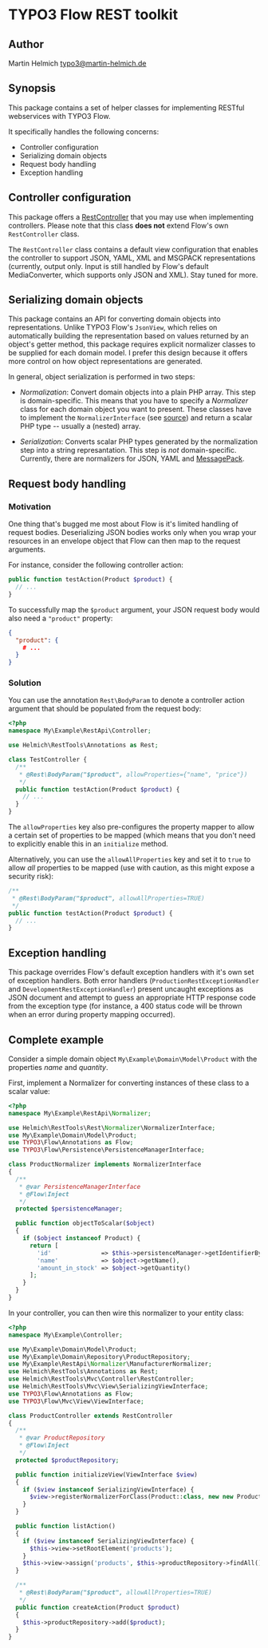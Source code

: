 TYPO3 Flow REST toolkit
=======================

Author
------

Martin Helmich <typo3@martin-helmich.de>

Synopsis
--------

This package contains a set of helper classes for implementing RESTful
webservices with TYPO3 Flow.

It specifically handles the following concerns:

- Controller configuration
- Serializing domain objects
- Request body handling
- Exception handling

Controller configuration
------------------------

This package offers a [RestController](Classes/Helmich/RestTools/Mvc/Controller/RestController.php)
that you may use when implementing controllers. Please note that this class
**does not** extend Flow's own `RestController` class.

The `RestController` class contains a default view configuration that enables
the controller to support JSON, YAML, XML and MSGPACK representations
(currently, output only. Input is still handled by Flow's default MediaConverter,
which supports only JSON and XML). Stay tuned for more.

Serializing domain objects
--------------------------

This package contains an API for converting domain objects into representations.
Unlike TYPO3 Flow's `JsonView`, which relies on automatically building the
representation based on values returned by an object's getter method, this
package requires explicit normalizer classes to be supplied for each domain
model. I prefer this design because it offers more control on how object
representations are generated.

In general, object serialization is performed in two steps:

- *Normalization*: Convert domain objects into a plain PHP array. This step is
  domain-specific. This means that you have to specify a *Normalizer* class for
  each domain object you want to present. These classes have to implement the
  `NormalizerInterface` (see [source](Classes/Helmich/RestTools/Rest/Normalizer/NormalizerInterface))
  and return a scalar PHP type -- usually a (nested) array.

- *Serialization*: Converts scalar PHP types generated by the normalization
  step into a string represantation. This step is *not* domain-specific.
  Currently, there are normalizers for JSON, YAML and [MessagePack](http://msgpack.org).
  
Request body handling
---------------------

### Motivation

One thing that's bugged me most about Flow is it's limited handling of request
bodies. Deserializing JSON bodies works only when you wrap your resources in an
envelope object that Flow can then map to the request arguments.

For instance, consider the following controller action:

```php
public function testAction(Product $product) {
  // ...
}
```

To successfully map the `$product` argument, your JSON request body would also
need a `"product"` property:

```json
{
  "product": {
    # ...
  }
}
``` 

### Solution

You can use the annotation `Rest\BodyParam` to denote a controller action
argument that should be populated from the request body:

```php
<?php
namespace My\Example\RestApi\Controller;

use Helmich\RestTools\Annotations as Rest;

class TestController {
  /**
   * @Rest\BodyParam("$product", allowProperties={"name", "price"})
   */
  public function testAction(Product $product) {
    // ...
  }
}
```

The `allowProperties` key also pre-configures the property mapper to allow a
certain set of properties to be mapped (which means that you don't need to
explicitly enable this in an `initialize` method.

Alternatively, you can use the `allowAllProperties` key and set it to `true` to
allow *all* properties to be mapped (use with caution, as this might expose a
security risk):

```php
/**
 * @Rest\BodyParam("$product", allowAllProperties=TRUE)
 */
public function testAction(Product $product) {
  // ...
}
```

Exception handling
------------------

This package overrides Flow's default exception handlers with it's own set of
exception handlers. Both error handlers (`ProductionRestExceptionHandler` and
`DevelopmentRestExceptionHandler`) present uncaught exceptions as JSON document
and attempt to guess an appropriate HTTP response code from the exception type
(for instance, a 400 status code will be thrown when an error during property
mapping occurred).

Complete example
----------------

Consider a simple domain object `My\Example\Domain\Model\Product` with the
properties *name* and *quantity*.

First, implement a Normalizer for converting instances of these class to a
scalar value:

```php
<?php
namespace My\Example\RestApi\Normalizer;

use Helmich\RestTools\Rest\Normalizer\NormalizerInterface;
use My\Example\Domain\Model\Product;
use TYPO3\Flow\Annotations as Flow;
use TYPO3\Flow\Persistence\PersistenceManagerInterface;

class ProductNormalizer implements NormalizerInterface
{
  /**
   * @var PersistenceManagerInterface
   * @Flow\Inject
   */
  protected $persistenceManager;

  public function objectToScalar($object)
  {
    if ($object instanceof Product) {
      return [
        'id'              => $this->persistenceManager->getIdentifierByObject($object),
        'name'            => $object->getName(),
        'amount_in_stock' => $object->getQuantity()
      ];
    }
  }
}
```

In your controller, you can then wire this normalizer to your entity class:

```php
<?php
namespace My\Example\Controller;

use My\Example\Domain\Model\Product;
use My\Example\Domain\Repository\ProductRepository;
use My\Example\RestApi\Normalizer\ManufacturerNormalizer;
use Helmich\RestTools\Annotations as Rest;
use Helmich\RestTools\Mvc\Controller\RestController;
use Helmich\RestTools\Mvc\View\SerializingViewInterface;
use TYPO3\Flow\Annotations as Flow;
use TYPO3\Flow\Mvc\View\ViewInterface;

class ProductController extends RestController
{
  /**
   * @var ProductRepository
   * @Flow\Inject
   */
  protected $productRepository;

  public function initializeView(ViewInterface $view)
  {
    if ($view instanceof SerializingViewInterface) {
      $view->registerNormalizerForClass(Product::class, new new ProductNormalizer());
    }
  }

  public function listAction()
  {
    if ($view instanceof SerializingViewInterface) {
      $this->view->setRootElement('products');
    }
    $this->view->assign('products', $this->productRepository->findAll());
  }

  /**
   * @Rest\BodyParam("$product", allowAllProperties=TRUE)
   */
  public function createAction(Product $product)
  {
    $this->productRepository->add($product);
  }
}
```
